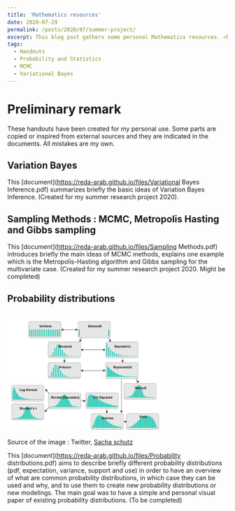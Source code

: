 ```yaml
---
title: 'Mathematics resources'
date: 2020-07-29
permalink: /posts/2020/07/summer-project/
excerpt: This blog post gathers some personal Mathematics resources. <br/><img src='/images/math.jpg' style="width:256px;height:200px;">
tags:
  - Handouts
  - Probability and Statistics
  - MCMC
  - Variational Bayes 
---
```


Preliminary remark
======

These handouts have been created for my personal use. Some parts are copied or inspired from external sources and they are indicated in the documents. All mistakes are my own.

Variation Bayes 
-----
This [document](https://reda-arab.github.io/files/Variational Bayes Inference.pdf) summarizes briefly the basic ideas of Variation Bayes Inference.
(Created for my summer research project 2020). 

Sampling Methods : MCMC, Metropolis Hasting and Gibbs sampling
-----
This [document](https://reda-arab.github.io/files/Sampling Methods.pdf) introduces briefly the main ideas of MCMC methods, explains one example which is the Metropolis-Hasting algorithm and  Gibbs sampling for the multivariate case. 
(Created for my summer research project 2020. Might be completed)

Probability distributions
----- 
<br/><img src='/images/Proba_distributions.jpg' style="width:350px;height:256px;text-align: center">

Source of the image : Twitter, [Sacha schutz](https://twitter.com/dridk)

This [document](https://reda-arab.github.io/files/Probability distributions.pdf) aims to describe briefly different probability distributions (pdf, expectation, variance, support and use) in order to have an overview of what are common probability distributions, in which case they can be used and why, and to use them to create new probability distributions or new modelings. The main goal was to have a simple and personal visual paper of existing probability distributions. (To be completed)
